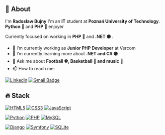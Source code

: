 ## 👋 About

I'm **Radosław Bujny**
I'm an **IT** student at **Poznań University of Technology**.  
**Python 🐍** and **PHP 🐘** enjoyer

Currently focused on working in **PHP 🐘** and **.NET 🟣** .

- 🔭 I’m currently working as **Junior PHP Developer** at Vercom
- 🌱 I’m currently learning more about **.NET and C# 🟣**
- 💬 Ask me about **Football ⚽, Basketball 🏀 and music 🎵**
- 📫 How to reach me:


[![Linkedin](https://img.shields.io/badge/-LinkedIn-blue?style=flat-square&logo=Linkedin&logoColor=white&link=https://www.linkedin.com/in/radoslaw-bujny/)](https://www.linkedin.com/in/radoslaw-bujny/)
[![Gmail Badge](https://img.shields.io/badge/-Gmail-c14438?style=flat-square&logo=Gmail&logoColor=white&link=mailto:r.bujny@gmail.com)](mailto:r.bujny@gmail.com)


## 🔥 Stack

[![HTML5](https://img.shields.io/badge/HTML-239120?style=for-the-badge&logo=html5&logoColor=white)](https://github.com/rbujny)
[![CSS3](https://img.shields.io/badge/CSS-239120?&style=for-the-badge&logo=css3&logoColor=white)](https://github.com/rbujny)
[![JavaScript](https://img.shields.io/badge/JavaScript-F7DF1E?style=for-the-badge&logo=javascript&logoColor=black)](https://github.com/rbujny)

[![Python](https://img.shields.io/badge/Python-14354C?style=for-the-badge&logo=python&logoColor=white)](https://github.com/rbujny)
[![PHP](https://img.shields.io/badge/PHP-777BB4?style=for-the-badge&logo=php&logoColor=white)](https://github.com/rbujny)
[![MySQL](https://img.shields.io/badge/MySQL-00000F?style=for-the-badge&logo=mysql&logoColor=white)](https://github.com/rbujny)

[![Django](https://img.shields.io/badge/Django-092E20?style=for-the-badge&logo=django&logoColor=white)](https://github.com/rbujny)
[![Symfony](https://img.shields.io/badge/connect-%2300843e.svg?style=for-the-badge&logo=symfony&logoColor=white)](https://github.com/rbujny)
[![SQLite](https://img.shields.io/badge/SQLite-07405E?style=for-the-badge&logo=sqlite&logoColor=white)](https://github.com/rbujny)
